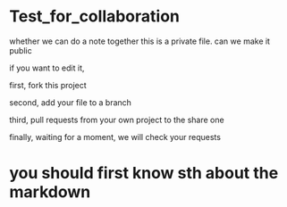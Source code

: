 ﻿# Test_for_collaborationwhether we can do a note togetherthis is a private file.can we make it publicif you want to edit it,first, fork this projectsecond, add your file to a branchthird, pull requests from your own project to the share onefinally, waiting for a moment, we will check your requests# you should first know sth about the markdown